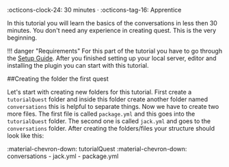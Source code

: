 :octicons-clock-24:  30 minutes · :octicons-tag-16: Apprentice

In this tutorial you will learn the basics of the conversations in less then 30 minutes.
You don't need any experience in creating quest. This is the very beginning.

!!! danger "Requirements"
    For this part of the tutorial you have to go through the [Setup Guide](../Getting-Started/Setting-up-a-local-test-server.md).
    After you finished setting up your local server, editor and installing the plugin you can start with this tutorial.

##Creating the folder the first quest

Let's start with creating new folders for this tutorial. First create a ```tutorialQuest``` folder and inside this
folder create another folder named ```conversations``` this is helpful to separate things.
Now we have to create two more files. The first file is called ```package.yml``` and this goes into the ```tutorialQuest``` folder.
The second one is called ```jack.yml``` and goes to the ```conversations``` folder.
After creating the folders/files your structure should look like this:

:material-chevron-down: tutorialQuest
    :material-chevron-down: conversations
        - jack.yml
    - package.yml

